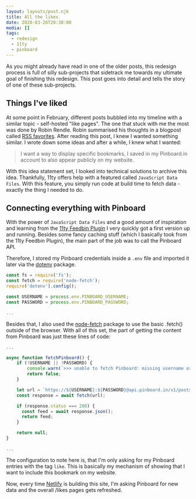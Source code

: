 ```yaml
---
layout: layouts/post.njk
title: All the likes
date: 2020-03-26T20:30:00
media: []
tags:
  - redesign
  - 11ty
  - pinboard
---
```


As you might already have read in one of the older posts, this redesign process is full of silly sub-projects that sidetrack me towards my ultimate goal of finishing this redesign. This post goes into detail and tells the story of one of these sub-projects.

## Things I've liked

At some point in February, different posts bubbled into my timeline with a similar topic - self-hosted "like pages". The one that stuck with me the most was done by Robin Rendle. Robin summarised his thoughts in a blogpost called [RSS favorites](https://www.robinrendle.com/notes/rss-favorites). After reading this post, I knew I wanted something similar. I wrote down some ideas and after a while, I knew what I wanted:

> I want a way to display specific bookmarks, I saved in my Pinboard.in account to also appear publicly on my website.

With this idea statement set, I looked into technical solutions to archive this idea. Thankfully, 11ty offers help with a featured called `JavaScript Data Files`. With this feature, you simply run code at build time to fetch data - exactly the thing I needed to do.

## Connecting everything with Pinboard

With the power of `JavaScript Data Files` and a good amount of inspiration and learning from the [11ty Feedbin Plugin](https://github.com/WebInspectInc/eleventy-plugin-feedbin) I very quickly got a first version up and running. Besides some fancy caching stuff (which I basically took from the 11ty Feedbin Plugin), the main part of the job was to call the Pinboard API.

Therefore, I stored my Pinboard credentials inside a `.env` file and imported it later via the [dotenv](https://www.npmjs.com/package/dotenv) package.

```js
const fs = require('fs');
const fetch = require('node-fetch');
require('dotenv').config();

const USERNAME = process.env.PINBOARD_USERNAME;
const PASSWORD = process.env.PINBOARD_PASSWORD;

...
```

Besides that, I also used the [node-fetch](https://www.npmjs.com/package/node-fetch) package to use the basic .fetch() outside of the browser. With all of this set, the part of getting the content from Pinboard was just these lines of code:

```js
...

async function fetchPinboard() {
	if (!USERNAME || !PASSWORD) {
		console.warn(`>>> unable to fetch Pinboard: missing username or password`);
		return false;
	}

	let url = `https://${USERNAME}:${PASSWORD}@api.pinboard.in/v1/posts/all?format=json&tag=like`;
	const response = await fetch(url);

	if (response.status === 200) {
      const feed = await response.json();
	  return feed;
	}

	return null;
}

...
```

The configuration to note here is, that I'm only asking for my Pinboard entries with the tag `like`. This is basically my mechanism of showing that I want to include this bookmark on my website.

Now, every time [Netlify](https://netlify.com) is building this site, I'm asking Pinboard for new data and the overall /likes pages gets refreshed.
